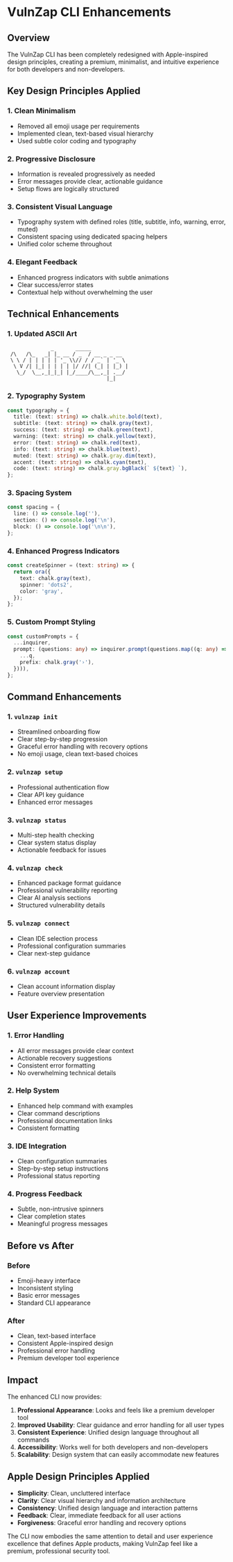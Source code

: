 # VulnZap CLI Enhancements

## Overview
The VulnZap CLI has been completely redesigned with Apple-inspired design principles, creating a premium, minimalist, and intuitive experience for both developers and non-developers.

## Key Design Principles Applied

### 1. **Clean Minimalism**
- Removed all emoji usage per requirements
- Implemented clean, text-based visual hierarchy
- Used subtle color coding and typography

### 2. **Progressive Disclosure**
- Information is revealed progressively as needed
- Error messages provide clear, actionable guidance
- Setup flows are logically structured

### 3. **Consistent Visual Language**
- Typography system with defined roles (title, subtitle, info, warning, error, muted)
- Consistent spacing using dedicated spacing helpers
- Unified color scheme throughout

### 4. **Elegant Feedback**
- Enhanced progress indicators with subtle animations
- Clear success/error states
- Contextual help without overwhelming the user

## Technical Enhancements

### 1. **Updated ASCII Art**
```
              _       _____            
 /\   /\_   _| |_ __ / _  / __ _ _ __  
 \ \ / | | | | | '_ \\// / / _` | '_ \ 
  \ V /| |_| | | | | |/ //| (_| | |_) |
   \_/  \__,_|_|_| |_/____/\__,_| .__/ 
                                |_|    
```

### 2. **Typography System**
```typescript
const typography = {
  title: (text: string) => chalk.white.bold(text),
  subtitle: (text: string) => chalk.gray(text),
  success: (text: string) => chalk.green(text),
  warning: (text: string) => chalk.yellow(text),
  error: (text: string) => chalk.red(text),
  info: (text: string) => chalk.blue(text),
  muted: (text: string) => chalk.gray.dim(text),
  accent: (text: string) => chalk.cyan(text),
  code: (text: string) => chalk.gray.bgBlack(` ${text} `),
};
```

### 3. **Spacing System**
```typescript
const spacing = {
  line: () => console.log(''),
  section: () => console.log('\n'),
  block: () => console.log('\n\n'),
};
```

### 4. **Enhanced Progress Indicators**
```typescript
const createSpinner = (text: string) => {
  return ora({
    text: chalk.gray(text),
    spinner: 'dots2',
    color: 'gray',
  });
};
```

### 5. **Custom Prompt Styling**
```typescript
const customPrompts = {
  ...inquirer,
  prompt: (questions: any) => inquirer.prompt(questions.map((q: any) => ({
    ...q,
    prefix: chalk.gray('›'),
  }))),
};
```

## Command Enhancements

### 1. **`vulnzap init`**
- Streamlined onboarding flow
- Clear step-by-step progression
- Graceful error handling with recovery options
- No emoji usage, clean text-based choices

### 2. **`vulnzap setup`**
- Professional authentication flow
- Clear API key guidance
- Enhanced error messages

### 3. **`vulnzap status`**
- Multi-step health checking
- Clear system status display
- Actionable feedback for issues

### 4. **`vulnzap check`**
- Enhanced package format guidance
- Professional vulnerability reporting
- Clear AI analysis sections
- Structured vulnerability details

### 5. **`vulnzap connect`**
- Clean IDE selection process
- Professional configuration summaries
- Clear next-step guidance

### 6. **`vulnzap account`**
- Clean account information display
- Feature overview presentation

## User Experience Improvements

### 1. **Error Handling**
- All error messages provide clear context
- Actionable recovery suggestions
- Consistent error formatting
- No overwhelming technical details

### 2. **Help System**
- Enhanced help command with examples
- Clear command descriptions
- Professional documentation links
- Consistent formatting

### 3. **IDE Integration**
- Clean configuration summaries
- Step-by-step setup instructions
- Professional status reporting

### 4. **Progress Feedback**
- Subtle, non-intrusive spinners
- Clear completion states
- Meaningful progress messages

## Before vs After

### Before
- Emoji-heavy interface
- Inconsistent styling
- Basic error messages
- Standard CLI appearance

### After
- Clean, text-based interface
- Consistent Apple-inspired design
- Professional error handling
- Premium developer tool experience

## Impact

The enhanced CLI now provides:

1. **Professional Appearance**: Looks and feels like a premium developer tool
2. **Improved Usability**: Clear guidance and error handling for all user types
3. **Consistent Experience**: Unified design language throughout all commands
4. **Accessibility**: Works well for both developers and non-developers
5. **Scalability**: Design system that can easily accommodate new features

## Apple Design Principles Applied

- **Simplicity**: Clean, uncluttered interface
- **Clarity**: Clear visual hierarchy and information architecture
- **Consistency**: Unified design language and interaction patterns
- **Feedback**: Clear, immediate feedback for all user actions
- **Forgiveness**: Graceful error handling and recovery options

The CLI now embodies the same attention to detail and user experience excellence that defines Apple products, making VulnZap feel like a premium, professional security tool. 
